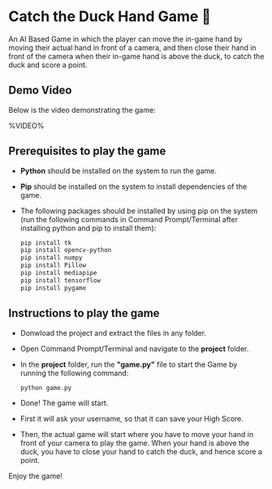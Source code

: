 # Catch the Duck Hand Game 🐤
An AI Based Game in which the player can move the in-game hand by moving their actual hand in front of a camera, and then close their hand in front of the camera when their in-game hand is above the duck, to catch the duck and score a point.

## Demo Video

Below is the video demonstrating the game:

%VIDEO%

## Prerequisites to play the game
  - **Python** should be installed on the system to run the game.
  - **Pip** should be installed on the system to install dependencies of the game.
  - The following packages should be installed by using pip on the system (run the following commands in Command Prompt/Terminal after installing python and pip to install them):
    
    ```bash
    pip install tk
    pip install opencv-python
    pip install numpy
    pip install Pillow
    pip install mediapipe
    pip install tensorflow
    pip install pygame
    ```

## Instructions to play the game
  - Donwload the project and extract the files in any folder.
  - Open Command Prompt/Terminal and navigate to the **project** folder.
  - In the **project** folder, run the **"game.py"** file to start the Game by running the following command:
    
    ```bash
    python game.py
    ```
    
  - Done! The game will start.
  - First it will ask your username, so that it can save your High Score.
  - Then, the actual game will start where you have to move your hand in front of your camera to play the game. When your hand is above the duck, you have to close your hand to catch the duck, and hence score a point.

Enjoy the game!